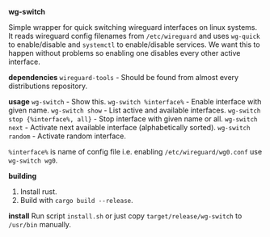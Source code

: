 **wg-switch**

Simple wrapper for quick switching wireguard interfaces on linux systems. It reads wireguard config filenames from `/etc/wireguard` and uses `wg-quick` to enable/disable and `systemctl` to enable/disable services. We want this to happen without problems so enabling one disables every other active interface.

**dependencies**
`wireguard-tools` - Should be found from almost every distributions repository.

**usage**
`wg-switch` - Show this.
`wg-switch %interface%` - Enable interface with given name.
`wg-switch show` - List active and available interfaces.
`wg-switch stop {%interface%, all}` - Stop interface with given name or all.
`wg-switch next` - Activate next available interface (alphabetically sorted).
`wg-switch random` - Activate random interface.

`%interface%` is name of config file i.e. enabling `/etc/wireguard/wg0.conf` use `wg-switch wg0`.

**building**
1. Install rust.
2. Build with `cargo build --release`.

**install**
Run script `install.sh` or just copy `target/release/wg-switch` to `/usr/bin` manually.
